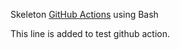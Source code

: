 Skeleton [GitHub Actions](https://code-maven.com/github-actions) using Bash

This line is added to test github action.
